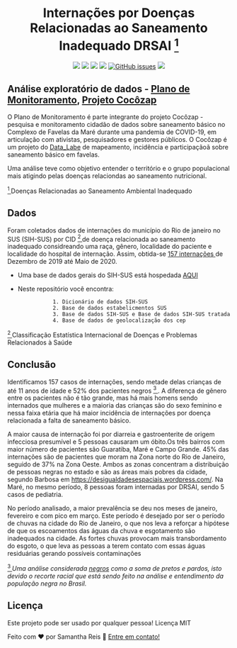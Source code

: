 <h1> <center> Internações por Doenças Relacionadas ao Saneamento Inadequado DRSAI <a href="#DRSAI1" id="DRSAI1ref"> <sup> 1 </sup> </a> </center> </h1>

<p align="center">
<img src="https://img.shields.io/badge/Python-100%25-lightgrey">

<img src="https://img.shields.io/badge/Pandas-80%25-yellowgreen">
<img src="https://img.shields.io/badge/Matplotlib-15%25-yellowgreen">
<img src= "https://img.shields.io/badge/Folium-5%25-yellowgreen">
<a href="https://github.com/SamanthaReiis/Analise_Dados_Saude_Saneamento/issues"><img alt="GitHub issues" src="https://img.shields.io/github/issues/SamanthaReiis/Analise_Dados_Saude_Saneamento"></a>

<img src ="https://img.shields.io/github/license/SamanthaReiis/Analise_Dados_Saude_Saneamento" >




</p>

##  Análise exploratório de dados - [Plano de Monitoramento](https://cocozap.datalabe.org/wp-content/uploads/2021/09/Plano-de-Monitoramento.pdf), [Projeto Cocôzap](https://cocozap.datalabe.org/)

O Plano de Monitoramento é parte integrante do projeto Cocôzap - pesquisa e monitoramento cidadão de dados sobre saneamento básico no Complexo de Favelas da Maré durante uma pandemia de COVID-19, em articulação com ativistas, pesquisadores e gestores públicos. O Cocôzap é um projeto do [Data_Labe](https://datalabe.org/) de mapeamento, incidência e participaçãoã sobre saneamento básico em favelas.
  
Uma análise teve como objetivo entender o território e o grupo populacional mais atigindo pelas doenças relaciondas ao saneamento nutricional.

<a id="DRSAI1" href="DRSAI1ref"> <sup> 1 </sup> </a> Doenças Relacionadas ao Saneamento Ambiental Inadequado
  
##  Dados

Foram coletados dados de internações do município do Rio de janeiro no SUS (SIH-SUS) por CID <a href="#CID2" id="CID2ref"> <sup> 2 </sup> </a> de doença relacionada ao saneamento inadequado considreando uma raça, gênero, localidade do paciente e localidade do hospital de internação. Assim, obtida-se <u> 157 internações </u> de Dezembro de 2019 até Maio de 2020.
 

 
  - Uma base de dados gerais do SIH-SUS está hospedada [AQUI](http://tabnet.datasus.gov.br/cgi/tabcgi.exe?sih/cnv/sxuf.def)
  - Neste repositório você encontra:
                   
                   1. Dicionário de dados SIH-SUS
                   2. Base de dados estabelicmentos SUS
                   3. Base de dados SIH-SUS e Base de dados SIH-SUS tratada
                   4. Base de dados de geolocalização dos cep
                                  

 <a id="#CID2" href="CID2ref"> <sup> 2 </sup> </a> Classificação Estatística Internacional de Doenças e Problemas Relacionados à Saúde
  
  
##  Conclusão

Identificamos 157 casos de internações, sendo metade delas crianças de até 11 anos de idade e 52% dos pacientes negros <a href="#negros3" id="negros3ref"> <sup> 3 </sup> </a>. A diferença de gênero entre os pacientes não é tão grande, mas há mais homens sendo internados que mulheres e a maioria das crianças são do sexo feminino e nessa faixa etária que há maior incidência de internações por doença relacionada a falta de saneamento básico.

A maior causa de internação foi por diarreia e gastroenterite de origem infecciosa presumível e 5 pessoas causaram um óbito.Os três bairros com maior número de pacientes são Guaratiba, Maré e Campo Grande. 45% das internações são de pacientes que moram na Zona norte do Rio de Janeiro, seguido de 37% na Zona Oeste. Ambos as zonas concentram a distribuição de pessoas negras no estado e são as áreas mais pobres da cidade, segundo Barbosa em https://desigualdadesespaciais.wordpress.com/. Na Maré, no mesmo período, 8 pessoas foram internadas por DRSAI, sendo 5 casos de pediatria.

No período analisado, a maior prevalência se deu nos meses de janeiro, fevereiro e com pico em março. Este período é desejado por ser o período de chuvas na cidade do Rio de Janeiro, o que nos leva a reforçar a hipótese de que os escoamentos das águas da chuva e esgotamento são inadequados na cidade. As fortes chuvas provocam mais transbordamento do esgoto, o que leva as pessoas a terem contato com essas águas residuárias gerando possíveis contaminações

  
  <a id="#negros3" href="negros3ref"> <sup> 3 </sup> </a> *Uma análise considerada <u>negros</u>*  *como a soma de pretos e pardos, isto devido o recorte racial que está sendo feito na análise e entendimento da população negra no Brasil.*
  
  
##   Licença

Este projeto pode ser usado por qualquer pessoa! Licença MIT
  
  
  
  
  
Feito com ♥ por Samantha Reis :wave: [Entre em contato!](https://www.linkedin.com/in/samantha-reiis)



